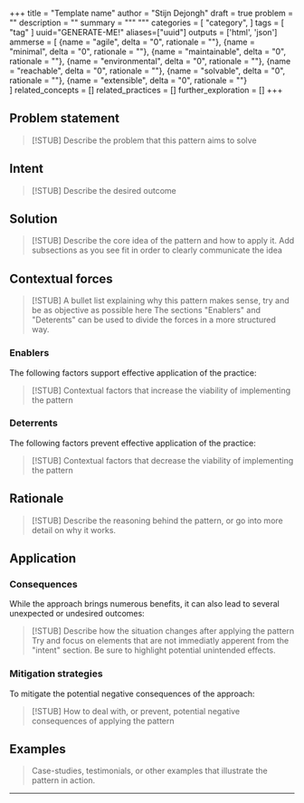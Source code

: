 +++
title = "Template name"
author = "Stijn Dejongh"
draft = true
problem = ""
description = ""
summary = """
"""
categories = [
    "category",
]
tags = [
    "tag"
]
uuid="GENERATE-ME!"
aliases=["uuid"]
outputs = ['html', 'json']
ammerse = [
    {name = "agile", delta = "0", rationale = ""},
    {name = "minimal", delta = "0", rationale = ""},
    {name = "maintainable", delta = "0", rationale = ""},
    {name = "environmental", delta = "0", rationale = ""},
    {name = "reachable", delta = "0", rationale = ""},
    {name = "solvable", delta = "0", rationale = ""},
    {name = "extensible", delta = "0", rationale = ""}    
]
related_concepts = []
related_practices = []
further_exploration = []
+++

## Problem statement

> [!STUB]
> Describe the problem that this pattern aims to solve

## Intent
> [!STUB]
> Describe the desired outcome

## Solution

> [!STUB]
> Describe the core idea of the pattern and how to apply it.
> Add subsections as you see fit in order to clearly communicate the idea

## Contextual forces

> [!STUB]
> A bullet list explaining why this pattern makes sense, try and be as objective as possible here
> The sections "Enablers" and "Deterents" can be used to divide the forces in a more structured way.

### Enablers
The following factors support effective application of the practice:

> [!STUB]
> Contextual factors that increase the viability of implementing the pattern

### Deterrents
The following factors prevent effective application of the practice:

> [!STUB]
> Contextual factors that decrease the viability of implementing the pattern

## Rationale

> [!STUB]
> Describe the reasoning behind the pattern, or go into more detail on why it works.

## Application

### Consequences
While the approach brings numerous benefits, it can also lead to several unexpected or undesired outcomes:

> [!STUB]
> Describe how the situation changes after applying the pattern
> Try and focus on elements that are not immediatly apperent from the "intent" section.
> Be sure to highlight potential unintended effects.

### Mitigation strategies
To mitigate the potential negative consequences of the approach:

> [!STUB]
> How to deal with, or prevent, potential negative consequences of applying the pattern

## Examples

> Case-studies, testimonials, or other examples that illustrate the pattern in action.

---


